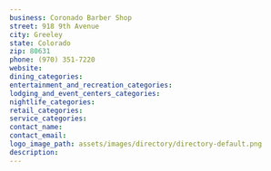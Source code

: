 ```yaml
---
business: Coronado Barber Shop
street: 918 9th Avenue
city: Greeley
state: Colorado
zip: 80631
phone: (970) 351-7220
website: 
dining_categories: 
entertainment_and_recreation_categories: 
lodging_and_event_centers_categories: 
nightlife_categories: 
retail_categories: 
service_categories: 
contact_name: 
contact_email: 
logo_image_path: assets/images/directory/directory-default.png
description: 
---
```

